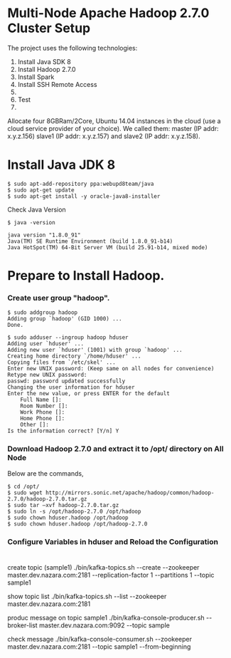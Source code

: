 # Multi-Node Apache Hadoop 2.7.0 Cluster Setup

The project uses the following technologies:
1. Install Java SDK 8
2. Install Hadoop 2.7.0
3. Install Spark
4. Install SSH Remote Access
5. 
6. Test
7. 

Allocate four 8GBRam/2Core, Ubuntu 14.04 instances in the cloud (use a cloud service provider of your choice).
We called them: master (IP addr: x.y.z.156) slave1 (IP addr: x.y.z.157) and slave2 (IP addr: x.y.z.158).

# Install Java JDK 8
```
$ sudo apt-add-repository ppa:webupd8team/java
$ sudo apt-get update
$ sudo apt-get install -y oracle-java8-installer
```
Check Java Version
```
$ java -version

java version "1.8.0_91"
Java(TM) SE Runtime Environment (build 1.8.0_91-b14)
Java HotSpot(TM) 64-Bit Server VM (build 25.91-b14, mixed mode)
```

# Prepare to Install Hadoop.
### Create user group "hadoop".
```
$ sudo addgroup hadoop
Adding group `hadoop' (GID 1000) ...
Done.

$ sudo adduser --ingroup hadoop hduser
Adding user `hduser' ...
Adding new user `hduser' (1001) with group `hadoop' ...
Creating home directory `/home/hduser' ...
Copying files from `/etc/skel' ...
Enter new UNIX password: (Keep same on all nodes for convenience)
Retype new UNIX password: 
passwd: password updated successfully
Changing the user information for hduser
Enter the new value, or press ENTER for the default
    Full Name []: 
    Room Number []: 
    Work Phone []: 
    Home Phone []: 
    Other []: 
Is the information correct? [Y/n] Y
```
### Download Hadoop 2.7.0 and extract it to /opt/ directory on All Node
Below are the commands,
```
$ cd /opt/
$ sudo wget http://mirrors.sonic.net/apache/hadoop/common/hadoop-2.7.0/hadoop-2.7.0.tar.gz
$ sudo tar –xvf hadoop-2.7.0.tar.gz
$ sudo ln -s /opt/hadoop-2.7.0 /opt/hadoop
$ sudo chown hduser.hadoop /opt/hadoop
$ sudo chown hduser.hadoop /opt/hadoop-2.7.0
```
### Configure Variables in hduser and Reload the Configuration
# 



create topic (sample1)
./bin/kafka-topics.sh --create --zookeeper master.dev.nazara.com:2181 --replication-factor 1 --partitions 1 --topic sample1

show topic list
./bin/kafka-topics.sh --list --zookeeper master.dev.nazara.com:2181

produc message on topic sample1
./bin/kafka-console-producer.sh --broker-list master.dev.nazara.com:9092  --topic sample

check message 
./bin/kafka-console-consumer.sh --zookeeper master.dev.nazara.com:2181 --topic sample1 --from-beginning



